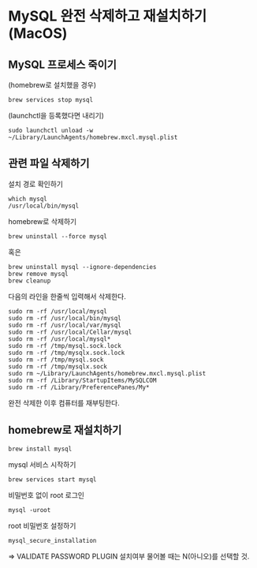 # MySQL 완전 삭제하고 재설치하기 (MacOS)


## MySQL 프로세스 죽이기

(homebrew로 설치했을 경우)

```
brew services stop mysql
```

(launchctl을 등록했다면 내리기)
```
sudo launchctl unload -w ~/Library/LaunchAgents/homebrew.mxcl.mysql.plist
```

## 관련 파일 삭제하기

설치 경로 확인하기
```
which mysql
/usr/local/bin/mysql
```

homebrew로 삭제하기

```
brew uninstall --force mysql
```

혹은
```
brew uninstall mysql --ignore-dependencies
brew remove mysql
brew cleanup
```

다음의 라인을 한줄씩 입력해서 삭제한다.

```
sudo rm -rf /usr/local/mysql
sudo rm -rf /usr/local/bin/mysql
sudo rm -rf /usr/local/var/mysql
sudo rm -rf /usr/local/Cellar/mysql
sudo rm -rf /usr/local/mysql*
sudo rm -rf /tmp/mysql.sock.lock
sudo rm -rf /tmp/mysqlx.sock.lock
sudo rm -rf /tmp/mysql.sock
sudo rm -rf /tmp/mysqlx.sock
sudo rm ~/Library/LaunchAgents/homebrew.mxcl.mysql.plist
sudo rm -rf /Library/StartupItems/MySQLCOM
sudo rm -rf /Library/PreferencePanes/My*
```

완전 삭제한 이후 컴퓨터를 재부팅한다.


## homebrew로 재설치하기

```
brew install mysql
```

mysql 서비스 시작하기

```
brew services start mysql
```

비밀번호 없이 root 로그인
```
mysql -uroot
```

root 비밀번호 설정하기

```
mysql_secure_installation
```

=> VALIDATE PASSWORD PLUGIN 설치여부 물어볼 때는 N(아니오)를 선택할 것.
